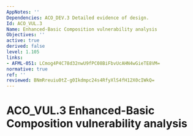 ```yaml
---
AppNotes: ''
Dependencies: ACO_DEV.3 Detailed evidence of design.
Id: ACO_VUL.3
Name: Enhanced-Basic Composition vulnerability analysis
Objectives: ''
active: true
derived: false
level: 1.105
links:
- AFML-051: LCmog4P4C78d32nwU9fPC08BiFbvUcAHN4wGieTE8VM=
normative: true
ref: ''
reviewed: BNmRreuiu0tZ-g0Ikdmpc24s4RfyXlS4fH12X0cIWkQ=
---
```


# ACO_VUL.3 Enhanced-Basic Composition vulnerability analysis